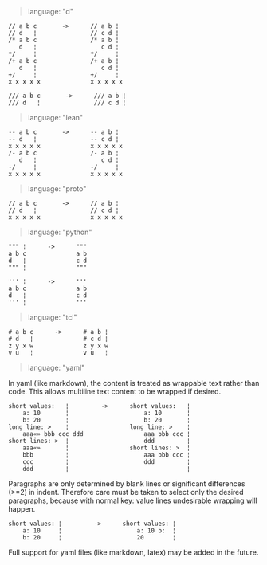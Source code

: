 > language: "d"

    // a b c       ->      // a b ¦
    // d   ¦               // c d ¦
    /* a b c               /* a b ¦
       d   ¦                  c d ¦
    */     ¦               */     ¦
    /+ a b c               /+ a b ¦
       d   ¦                  c d ¦
    +/     ¦               +/     ¦
    x x x x x              x x x x x

    /// a b c       ->      /// a b ¦
    /// d   ¦               /// c d ¦

> language: "lean"

    -- a b c       ->      -- a b ¦
    -- d   ¦               -- c d ¦
    x x x x x              x x x x x
    /- a b c               /- a b ¦
       d   ¦                  c d ¦
    -/     ¦               -/     ¦
    x x x x x              x x x x x

> language: "proto"

    // a b c       ->      // a b ¦
    // d   ¦               // c d ¦
    x x x x x              x x x x x

> language: "python"

    """ ¦      ->      """
    a b c              a b
    d   ¦              c d
    """ ¦              """

    ''' ¦      ->      '''
    a b c              a b
    d   ¦              c d
    ''' ¦              '''

> language: "tcl"

    # a b c      ->      # a b ¦
    # d   ¦              # c d ¦
    z y x w              z y x w
    v u   ¦              v u   ¦

> language: "yaml"

In yaml (like markdown), the content is treated as wrappable text rather than
code. This allows multiline text content to be wrapped if desired.

    short values:   ¦         ->      short values:   ¦
        a: 10       ¦                     a: 10       ¦
        b: 20       ¦                     b: 20       ¦
    long line: >    ¦                 long line: >    ¦
        aaa«» bbb ccc ddd                 aaa bbb ccc ¦
    short lines: >  ¦                     ddd         ¦
        aaa«»       ¦                 short lines: >  ¦
        bbb         ¦                     aaa bbb ccc ¦
        ccc         ¦                     ddd         ¦
        ddd         ¦                                 ¦

Paragraphs are only determined by blank lines or significant differences (>=2)
in indent. Therefore care must be taken to select only the desired paragraphs,
because with normal key: value lines undesirable wrapping will happen. 

    short values: ¦         ->      short values: ¦
        a: 10     ¦                     a: 10 b:  ¦
        b: 20     ¦                     20        ¦

Full support for yaml files (like markdown, latex) may be added in the future.
